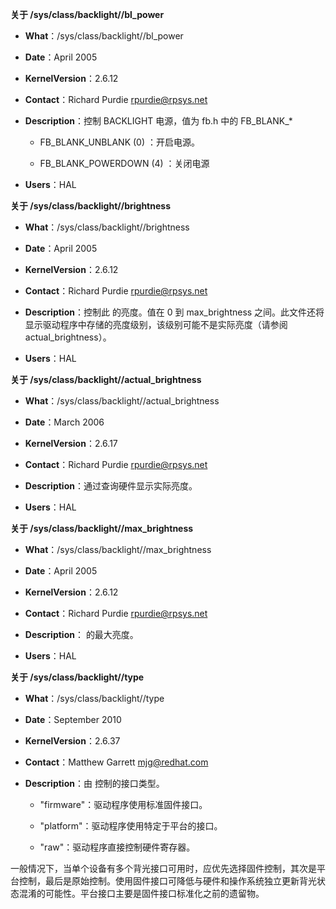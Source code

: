 **关于 /sys/class/backlight/<backlight>/bl_power**

- **What**：/sys/class/backlight/<backlight>/bl_power

- **Date**：April 2005

- **KernelVersion**：2.6.12

- **Contact**：Richard Purdie <rpurdie@rpsys.net>

- **Description**：控制 BACKLIGHT 电源，值为 fb.h 中的 FB_BLANK_*

    - FB_BLANK_UNBLANK (0) ：开启电源。

    - FB_BLANK_POWERDOWN (4) ：关闭电源

- **Users**：HAL

**关于 /sys/class/backlight/<backlight>/brightness**

- **What**：/sys/class/backlight/<backlight>/brightness

- **Date**：April 2005

- **KernelVersion**：2.6.12

- **Contact**：Richard Purdie <rpurdie@rpsys.net>

- **Description**：控制此 <backlight> 的亮度。值在 0 到 max_brightness 之间。此文件还将显示驱动程序中存储的亮度级别，该级别可能不是实际亮度（请参阅 actual_brightness）。

- **Users**：HAL

**关于 /sys/class/backlight/<backlight>/actual_brightness**

- **What**：/sys/class/backlight/<backlight>/actual_brightness

- **Date**：March 2006

- **KernelVersion**：2.6.17

- **Contact**：Richard Purdie <rpurdie@rpsys.net>

- **Description**：通过查询硬件显示实际亮度。

- **Users**：HAL

**关于 /sys/class/backlight/<backlight>/max_brightness**

- **What**：/sys/class/backlight/<backlight>/max_brightness

- **Date**：April 2005

- **KernelVersion**：2.6.12

- **Contact**：Richard Purdie <rpurdie@rpsys.net>

- **Description**：<backlight> 的最大亮度。

- **Users**：HAL

**关于 /sys/class/backlight/<backlight>/type**

- **What**：/sys/class/backlight/<backlight>/type

- **Date**：September 2010

- **KernelVersion**：2.6.37

- **Contact**：Matthew Garrett <mjg@redhat.com>

- **Description**：由 <backlight> 控制的接口类型。

    - "firmware"：驱动程序使用标准固件接口。

    - "platform"：驱动程序使用特定于平台的接口。

    - "raw"：驱动程序直接控制硬件寄存器。

一般情况下，当单个设备有多个背光接口可用时，应优先选择固件控制，其次是平台控制，最后是原始控制。使用固件接口可降低与硬件和操作系统独立更新背光状态混淆的可能性。平台接口主要是固件接口标准化之前的遗留物。